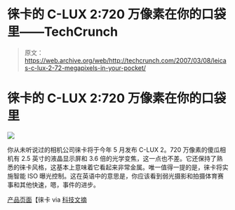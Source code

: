 # 徕卡的 C-LUX 2:720 万像素在你的口袋里——TechCrunch

> 原文：<https://web.archive.org/web/http://techcrunch.com/2007/03/08/leicas-c-lux-2-72-megapixels-in-your-pocket/>

# 徕卡的 C-LUX 2:720 万像素在你的口袋里

![](img/15591615102cb208b8ce180a7f08aa41.png)

你从未听说过的相机公司徕卡将于今年 5 月发布 C-LUX 2。720 万像素的傻瓜相机有 2.5 英寸的液晶显示屏和 3.6 倍的光学变焦，这一点也不差。它还保持了熟悉的徕卡风格，这基本上意味着它看起来非常金属。唯一值得一提的是，徕卡将实施智能 ISO 曝光控制。这在英语中的意思是，你应该看到弱光摄影和拍摄体育赛事和其他快速，嗯，事件的进步。

[产品页面](https://web.archive.org/web/20210304010314/http://www.leica-camera.us/photography/compact_cameras/c-lux_2/)【徕卡 via [科技文摘](https://web.archive.org/web/20210304010314/http://techdigest.tv/2007/03/leica_launches.html)